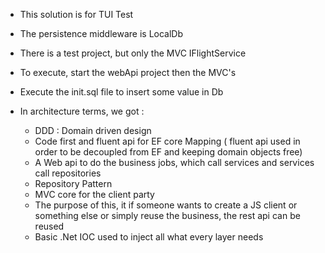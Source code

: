 - This solution is for TUI Test
- The persistence middleware is LocalDb

- There is a test project, but only the MVC IFlightService
- To execute, start the webApi project then the MVC's
- Execute the init.sql file to insert some value in Db
 
 - In architecture terms, we got :
 	- DDD : Domain driven design
	- Code first and fluent api for EF core Mapping ( fluent api used in order to be decoupled from EF and keeping domain objects free)
	- A Web api to do the business jobs, which call services and services call repositories
	- Repository Pattern
	- MVC core for the client party
	- The purpose of this, it if someone wants to create a JS client or something else or simply reuse the business, the rest api can be reused
	- Basic .Net IOC used to inject all what every layer needs
